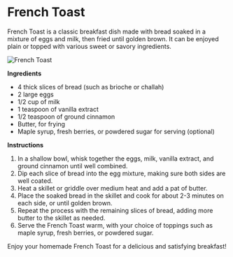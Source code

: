 # French Toast

French Toast is a classic breakfast dish made with bread soaked in a mixture of eggs and milk, then fried until golden brown. It can be enjoyed plain or topped with various sweet or savory ingredients.

![French Toast](https://source.unsplash.com/random/?french+toast)

**Ingredients**
- 4 thick slices of bread (such as brioche or challah)
- 2 large eggs
- 1/2 cup of milk
- 1 teaspoon of vanilla extract
- 1/2 teaspoon of ground cinnamon
- Butter, for frying
- Maple syrup, fresh berries, or powdered sugar for serving (optional)

**Instructions**
1. In a shallow bowl, whisk together the eggs, milk, vanilla extract, and ground cinnamon until well combined.
2. Dip each slice of bread into the egg mixture, making sure both sides are well coated.
3. Heat a skillet or griddle over medium heat and add a pat of butter.
4. Place the soaked bread in the skillet and cook for about 2-3 minutes on each side, or until golden brown.
5. Repeat the process with the remaining slices of bread, adding more butter to the skillet as needed.
6. Serve the French Toast warm, with your choice of toppings such as maple syrup, fresh berries, or powdered sugar.

Enjoy your homemade French Toast for a delicious and satisfying breakfast!